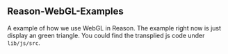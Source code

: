 ## Reason-WebGL-Examples

A example of how we use WebGL in Reason. The example right now is just display an green triangle. You could find the transplied js code under `lib/js/src`.

